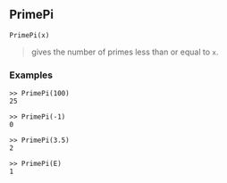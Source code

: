 ## PrimePi
```
PrimePi(x)
```

> gives the number of primes less than or equal to `x`.
 
### Examples
```
>> PrimePi(100)
25

>> PrimePi(-1)
0

>> PrimePi(3.5)
2

>> PrimePi(E)
1
```